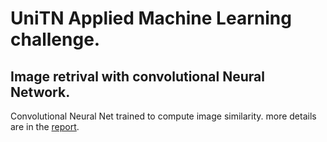 # UniTN Applied Machine Learning challenge.
## Image retrival with convolutional Neural Network.

Convolutional Neural Net trained to compute image similarity.
more details are in the [report](https://github.com/GabrieleGhisleni/ImageRetrival-ConvNN/blob/master/Report.pdf).
